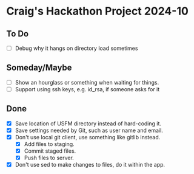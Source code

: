 # Craig's Hackathon Project 2024-10

## To Do

-   [ ] Debug why it hangs on directory load sometimes

## Someday/Maybe

-   [ ] Show an hourglass or something when waiting for things.
-   [ ] Support using ssh keys, e.g. id_rsa, if someone asks for it

## Done

-   [x] Save location of USFM directory instead of hard-coding it.
-   [x] Save settings needed by Git, such as user name and email.
-   [x] Don't use local git client, use something like gitlib instead.
    -   [x] Add files to staging.
    -   [x] Commit staged files.
    -   [x] Push files to server.
-   [x] Don't use sed to make changes to files, do it within the app.
